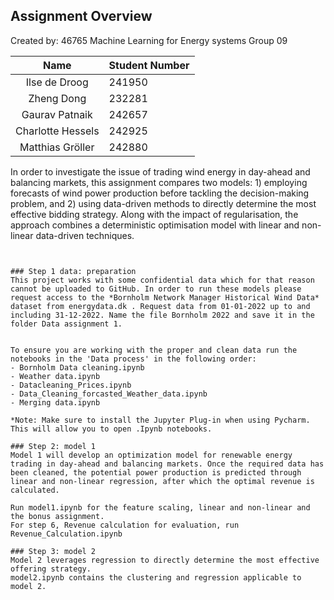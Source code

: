 ## Assignment Overview
Created by: 46765 Machine Learning for Energy systems Group 09

|       Name       | Student Number |
|:----------------:| :------------- |
|  Ilse de Droog   | 241950        |
|  Zheng Dong | 232281 |
| Gaurav Patnaik | 242657 |
| Charlotte Hessels | 242925
| Matthias Gröller | 242880    |



In order to investigate the issue of trading wind energy in day-ahead and balancing markets, this assignment compares two models: 1) employing forecasts of wind power production before tackling the decision-making problem, and 2) using data-driven methods to directly determine the most effective bidding strategy. Along with the impact of regularisation, the approach combines a deterministic optimisation model with linear and non-linear data-driven techniques.


```


### Step 1 data: preparation
This project works with some confidential data which for that reason cannot be uploaded to GitHub. In order to run these models please request access to the *Bornholm Network Manager Historical Wind Data* dataset from energydata.dk . Request data from 01-01-2022 up to and including 31-12-2022. Name the file Bornholm 2022 and save it in the folder Data assignment 1. 


To ensure you are working with the proper and clean data run the notebooks in the 'Data process' in the following order:
- Bornholm Data cleaning.ipynb
- Weather data.ipynb
- Datacleaning_Prices.ipynb
- Data_Cleaning_forcasted_Weather_data.ipynb
- Merging data.ipynb

*Note: Make sure to install the Jupyter Plug-in when using Pycharm. 
This will allow you to open .Ipynb notebooks.

### Step 2: model 1
Model 1 will develop an optimization model for renewable energy trading in day-ahead and balancing markets. Once the required data has been cleaned, the potential power production is predicted through linear and non-linear regression, after which the optimal revenue is calculated. 

Run model1.ipynb for the feature scaling, linear and non-linear and the bonus assignment. 
For step 6, Revenue calculation for evaluation, run Revenue_Calculation.ipynb

### Step 3: model 2
Model 2 leverages regression to directly determine the most effective offering strategy. 
model2.ipynb contains the clustering and regression applicable to model 2. 

